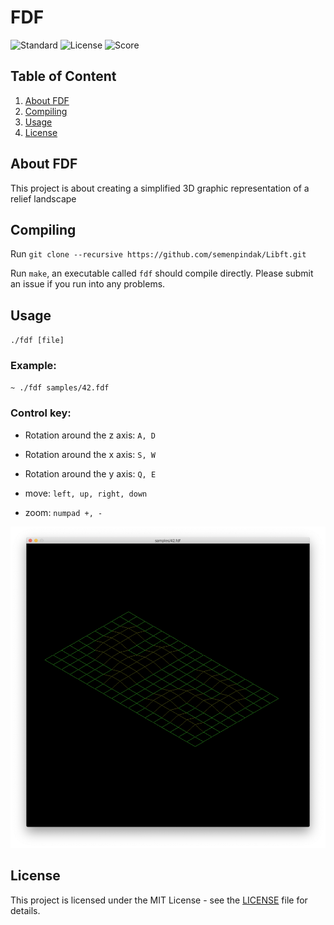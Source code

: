 # FDF

![Standard](https://img.shields.io/badge/standart-ANSI%20C11-lightgrey.svg)
![License](https://img.shields.io/badge/license-MIT-blue.svg)
![Score](https://img.shields.io/badge/school21-course%20project%20%7C%20success%20%7C%20125%2F125-brightgreen.svg)

## Table of Content

1. [About FDF](#about-fillit)
2. [Compiling](#compiling)
3. [Usage](#usage)
4. [License](#license)

## About FDF <a name="about-FDF"></a>

This project is about creating a simplified 3D graphic representation of a relief landscape

## Compiling <a name="Compiling"></a>

Run `git clone --recursive https://github.com/semenpindak/Libft.git`

Run `make`, an executable called `fdf` should compile directly. Please submit an issue if you run into any problems.

## Usage <a name="Usage"></a>

`./fdf [file]`

### Example:

`~ ./fdf samples/42.fdf`

### Control key:

- Rotation around the z axis: `A, D`</p>
- Rotation around the x axis: `S, W`</p>
- Rotation around the y axis: `Q, E`</p>
- move:				        `left, up, right, down`</p>
- zoom:				         `numpad +, -`</p>

<img src="screenshot/sample42.png" width="600">

## License <a name="license"></a>

This project is licensed under the MIT License - see the [LICENSE](https://github.com/semenpindak/FDF/blob/master/LICENSE)
file for details.
